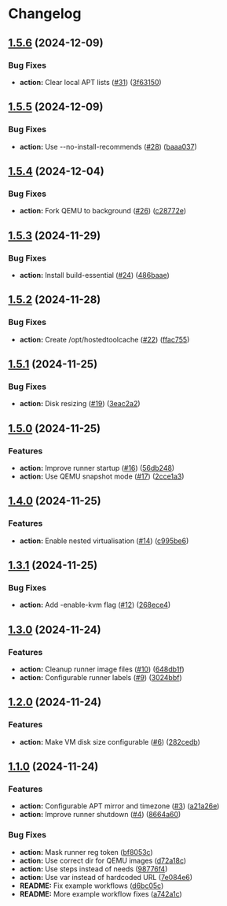 # Changelog

## [1.5.6](https://github.com/MattKobayashi/tailscale-qemu-runner-action/compare/v1.5.5...v1.5.6) (2024-12-09)


### Bug Fixes

* **action:** Clear local APT lists ([#31](https://github.com/MattKobayashi/tailscale-qemu-runner-action/issues/31)) ([3f63150](https://github.com/MattKobayashi/tailscale-qemu-runner-action/commit/3f631505e8b13786cb4f73d6f1accedcd6c129f7))

## [1.5.5](https://github.com/MattKobayashi/tailscale-qemu-runner-action/compare/v1.5.4...v1.5.5) (2024-12-09)


### Bug Fixes

* **action:** Use --no-install-recommends ([#28](https://github.com/MattKobayashi/tailscale-qemu-runner-action/issues/28)) ([baaa037](https://github.com/MattKobayashi/tailscale-qemu-runner-action/commit/baaa0379c0cd82f724d7614689470bdbed443e82))

## [1.5.4](https://github.com/MattKobayashi/tailscale-qemu-runner-action/compare/v1.5.3...v1.5.4) (2024-12-04)


### Bug Fixes

* **action:** Fork QEMU to background ([#26](https://github.com/MattKobayashi/tailscale-qemu-runner-action/issues/26)) ([c28772e](https://github.com/MattKobayashi/tailscale-qemu-runner-action/commit/c28772e0cc38df4bc42f671280906fad4d03b8db))

## [1.5.3](https://github.com/MattKobayashi/tailscale-qemu-runner-action/compare/v1.5.2...v1.5.3) (2024-11-29)


### Bug Fixes

* **action:** Install build-essential ([#24](https://github.com/MattKobayashi/tailscale-qemu-runner-action/issues/24)) ([486baae](https://github.com/MattKobayashi/tailscale-qemu-runner-action/commit/486baae16410f6aec048de3e7af50064eecb58c3))

## [1.5.2](https://github.com/MattKobayashi/tailscale-qemu-runner-action/compare/v1.5.1...v1.5.2) (2024-11-28)


### Bug Fixes

* **action:** Create /opt/hostedtoolcache ([#22](https://github.com/MattKobayashi/tailscale-qemu-runner-action/issues/22)) ([ffac755](https://github.com/MattKobayashi/tailscale-qemu-runner-action/commit/ffac755351720630d177f0ef875278862abe71ba))

## [1.5.1](https://github.com/MattKobayashi/tailscale-qemu-runner-action/compare/v1.5.0...v1.5.1) (2024-11-25)


### Bug Fixes

* **action:** Disk resizing ([#19](https://github.com/MattKobayashi/tailscale-qemu-runner-action/issues/19)) ([3eac2a2](https://github.com/MattKobayashi/tailscale-qemu-runner-action/commit/3eac2a2de56a8112e2fce35170f32eecab416cf8))

## [1.5.0](https://github.com/MattKobayashi/tailscale-qemu-runner-action/compare/v1.4.0...v1.5.0) (2024-11-25)


### Features

* **action:** Improve runner startup ([#16](https://github.com/MattKobayashi/tailscale-qemu-runner-action/issues/16)) ([56db248](https://github.com/MattKobayashi/tailscale-qemu-runner-action/commit/56db248a0765df1868b7a3a3fdc0b46a4b10a8e4))
* **action:** Use QEMU snapshot mode ([#17](https://github.com/MattKobayashi/tailscale-qemu-runner-action/issues/17)) ([2cce1a3](https://github.com/MattKobayashi/tailscale-qemu-runner-action/commit/2cce1a3dc12bab6208a8795c44fc01a8bdd8ab51))

## [1.4.0](https://github.com/MattKobayashi/tailscale-qemu-runner-action/compare/v1.3.1...v1.4.0) (2024-11-25)


### Features

* **action:** Enable nested virtualisation ([#14](https://github.com/MattKobayashi/tailscale-qemu-runner-action/issues/14)) ([c995be6](https://github.com/MattKobayashi/tailscale-qemu-runner-action/commit/c995be6a6cfd30cdae490721e4b64c496218aec5))

## [1.3.1](https://github.com/MattKobayashi/tailscale-qemu-runner-action/compare/v1.3.0...v1.3.1) (2024-11-25)


### Bug Fixes

* **action:** Add -enable-kvm flag ([#12](https://github.com/MattKobayashi/tailscale-qemu-runner-action/issues/12)) ([268ece4](https://github.com/MattKobayashi/tailscale-qemu-runner-action/commit/268ece45f21850875cc802458ca1e4ca22d1a6ef))

## [1.3.0](https://github.com/MattKobayashi/tailscale-qemu-runner-action/compare/v1.2.0...v1.3.0) (2024-11-24)


### Features

* **action:** Cleanup runner image files ([#10](https://github.com/MattKobayashi/tailscale-qemu-runner-action/issues/10)) ([648db1f](https://github.com/MattKobayashi/tailscale-qemu-runner-action/commit/648db1f92974d95dc0bd66b727500aceea1a03ff))
* **action:** Configurable runner labels ([#9](https://github.com/MattKobayashi/tailscale-qemu-runner-action/issues/9)) ([3024bbf](https://github.com/MattKobayashi/tailscale-qemu-runner-action/commit/3024bbf2da06178e9c7368ed859078cdd31dcd33))

## [1.2.0](https://github.com/MattKobayashi/tailscale-qemu-runner-action/compare/v1.1.0...v1.2.0) (2024-11-24)


### Features

* **action:** Make VM disk size configurable ([#6](https://github.com/MattKobayashi/tailscale-qemu-runner-action/issues/6)) ([282cedb](https://github.com/MattKobayashi/tailscale-qemu-runner-action/commit/282cedb818fbf8a91ec38f52bd5dcbc7cf11d2dd))

## [1.1.0](https://github.com/MattKobayashi/tailscale-qemu-runner-action/compare/v1.0.0...v1.1.0) (2024-11-24)


### Features

* **action:** Configurable APT mirror and timezone ([#3](https://github.com/MattKobayashi/tailscale-qemu-runner-action/issues/3)) ([a21a26e](https://github.com/MattKobayashi/tailscale-qemu-runner-action/commit/a21a26ec627f35f98ab371be3944ff639a861bdf))
* **action:** Improve runner shutdown ([#4](https://github.com/MattKobayashi/tailscale-qemu-runner-action/issues/4)) ([8664a60](https://github.com/MattKobayashi/tailscale-qemu-runner-action/commit/8664a60b2a055f1016a089bd517a7357032d3264))


### Bug Fixes

* **action:** Mask runner reg token ([bf8053c](https://github.com/MattKobayashi/tailscale-qemu-runner-action/commit/bf8053ce3ed05fe9781c626d2cd5d65b1d796ea1))
* **action:** Use correct dir for QEMU images ([d72a18c](https://github.com/MattKobayashi/tailscale-qemu-runner-action/commit/d72a18c842bd25bb65b25c20f6c92cc3b0235dcf))
* **action:** Use steps instead of needs ([98776f4](https://github.com/MattKobayashi/tailscale-qemu-runner-action/commit/98776f41e0ea22aa3112ce45cc499ec2277d6e6b))
* **action:** Use var instead of hardcoded URL ([7e084e6](https://github.com/MattKobayashi/tailscale-qemu-runner-action/commit/7e084e6a4fdafe55fdc211b1601ca4d2d40779fd))
* **README:** Fix example workflows ([d6bc05c](https://github.com/MattKobayashi/tailscale-qemu-runner-action/commit/d6bc05c095a228b4ed3b4c2249c6e6d486e19d4f))
* **README:** More example workflow fixes ([a742a1c](https://github.com/MattKobayashi/tailscale-qemu-runner-action/commit/a742a1ced43e8dc3d4c3bd456bd5c2682c240ff6))
